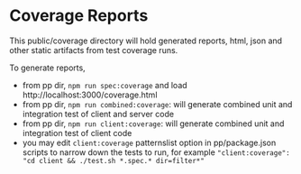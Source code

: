 # Coverage Reports

This public/coverage directory will hold generated reports, html, json
and other static artifacts from test coverage runs.

To generate reports,
- from pp dir, `npm run spec:coverage` and load http://localhost:3000/coverage.html
- from pp dir, `npm run combined:coverage`: will generate combined unit and integration
test of client and server code
- from pp dir, `npm run client:coverage`: will generate combined unit and integration
test of client code
- you may edit `client:coverage` patternslist option in pp/package.json scripts to 
narrow down the tests to run, for example `"client:coverage": "cd client && ./test.sh *.spec.* dir=filter*"`

